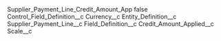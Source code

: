 <?xml version="1.0" encoding="UTF-8"?>
<CustomMetadata xmlns="http://soap.sforce.com/2006/04/metadata" xmlns:xsi="http://www.w3.org/2001/XMLSchema-instance" xmlns:xsd="http://www.w3.org/2001/XMLSchema">
    <label>Supplier_Payment_Line_Credit_Amount_App</label>
    <protected>false</protected>
    <values>
        <field>Control_Field_Definition__c</field>
        <value xsi:type="xsd:string">Currency__c</value>
    </values>
    <values>
        <field>Entity_Definition__c</field>
        <value xsi:type="xsd:string">Supplier_Payment_Line__c</value>
    </values>
    <values>
        <field>Field_Definition__c</field>
        <value xsi:type="xsd:string">Credit_Amount_Applied__c</value>
    </values>
    <values>
        <field>Scale__c</field>
        <value xsi:nil="true"/>
    </values>
</CustomMetadata>
